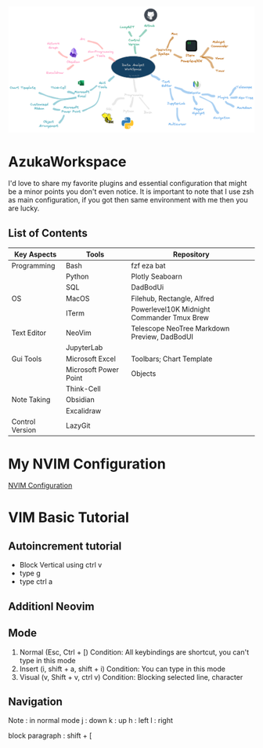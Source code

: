 ![image!](pict/readme_githup_workspace.excalidraw.png)

# AzukaWorkspace

I'd love to share my favorite plugins and essential configuration that might be a minor points you don't even notice. It is important to note that I use zsh as main configuration, if you got then same environment with me then you are lucky.

## List of Contents

| Key Aspects     | Tools                 | Repository                                   |
|-----------------|-----------------------|----------------------------------------------|
| Programming     | Bash                  | fzf eza bat                                  |
|                 | Python                | Plotly Seaboarn                              |
|                 | SQL                   | DadBodUi                                     |
| OS              | MacOS                 | Filehub, Rectangle, Alfred                   |
|                 | ITerm                 | Powerlevel10K Midnight Commander Tmux Brew   |
| Text Editor     | NeoVim                | Telescope NeoTree Markdown Preview, DadBodUI |
|                 | JupyterLab            |                                              |
| Gui Tools       | Microsoft Excel       | Toolbars; Chart Template                     |
|                 | Microsoft Power Point | Objects                                      |
|                 | Think-Cell            |                                              |
| Note Taking     | Obsidian              |                                              |
|                 | Excalidraw            |                                              |
| Control Version | LazyGit               |                                              |


# My NVIM Configuration

[NVIM Configuration](https://github.com/azuka31/AzukaNVIM)

# VIM Basic Tutorial

## Autoincrement tutorial
- Block Vertical using ctrl v
- type g
- type ctrl a

## Additionl Neovim

## Mode
1. Normal (Esc, Ctrl + [)
    Condition: All keybindings are shortcut, you can't type in this mode
2. Insert (i, shift + a, shift + i)
    Condition: You can type in this mode
3. Visual (v, Shift + v, ctrl v)
    Condition: Blocking selected line, character

## Navigation 
Note : in normal mode
j : down
k : up
h : left
l : right

block paragraph : shift + [

